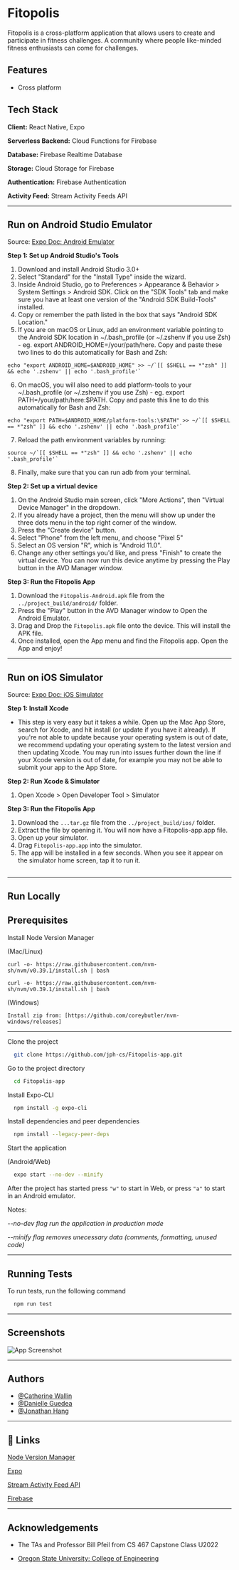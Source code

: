 # Fitopolis

Fitopolis is a cross-platform application that allows users to create and participate in fitness challenges. A community where people like-minded fitness enthusiasts can come for challenges.

## Features

- Cross platform

## Tech Stack

**Client:** React Native, Expo

**Serverless Backend:** Cloud Functions for Firebase

**Database:** Firebase Realtime Database

**Storage:** Cloud Storage for Firebase

**Authentication:** Firebase Authentication

**Activity Feed:** Stream Activity Feeds API

---

## Run on Android Studio Emulator

Source: [Expo Doc: Android Emulator](https://docs.expo.dev/workflow/android-studio-emulator/)

**Step 1: Set up Android Studio's Tools**

1. Download and install Android Studio 3.0+
2. Select "Standard" for the "Install Type" inside the wizard.
3. Inside Android Studio, go to Preferences > Appearance & Behavior > System Settings > Android SDK. Click on the "SDK Tools" tab and make sure you have at least one version of the "Android SDK Build-Tools" installed.
4. Copy or remember the path listed in the box that says "Android SDK Location."
5. If you are on macOS or Linux, add an environment variable pointing to the Android SDK location in ~/.bash_profile (or ~/.zshenv if you use Zsh) - eg. export ANDROID_HOME=/your/path/here. Copy and paste these two lines to do this automatically for Bash and Zsh:

```[ -d "$HOME/Library/Android/sdk" ] && ANDROID_HOME=$HOME/Library/Android/sdk || ANDROID_HOME=$HOME/Android/Sdk
echo "export ANDROID_HOME=$ANDROID_HOME" >> ~/`[[ $SHELL == *"zsh" ]] && echo '.zshenv' || echo '.bash_profile'`
```

6. On macOS, you will also need to add platform-tools to your ~/.bash_profile (or ~/.zshenv if you use Zsh) - eg. export PATH=/your/path/here:$PATH. Copy and paste this line to do this automatically for Bash and Zsh:

```
echo "export PATH=$ANDROID_HOME/platform-tools:\$PATH" >> ~/`[[ $SHELL == *"zsh" ]] && echo '.zshenv' || echo '.bash_profile'`
```

7. Reload the path environment variables by running:

```
source ~/`[[ $SHELL == *"zsh" ]] && echo '.zshenv' || echo '.bash_profile'`
```

8. Finally, make sure that you can run adb from your terminal.

**Step 2: Set up a virtual device**

1. On the Android Studio main screen, click "More Actions", then "Virtual Device Manager" in the dropdown.
2. If you already have a project, then the menu will show up under the three dots menu in the top right corner of the window.
3. Press the "Create device" button.
4. Select "Phone" from the left menu, and choose "Pixel 5"
5. Select an OS version "R", which is "Android 11.0".
6. Change any other settings you'd like, and press "Finish" to create the virtual device. You can now run this device anytime by pressing the Play button in the AVD Manager window.

**Step 3: Run the Fitopolis App**

1. Download the `Fitopolis-Android.apk` file from the `../project_build/android/` folder.
2. Press the "Play" button in the AVD Manager window to Open the Android Emulator.
3. Drag and Drop the `Fitopolis.apk` file onto the device. This will install the APK file.
4. Once installed, open the App menu and find the Fitopolis app. Open the App and enjoy!

---

## Run on iOS Simulator

Source: [Expo Doc: iOS Simulator](https://docs.expo.dev/workflow/android-studio-emulator/)

**Step 1: Install Xcode**

- This step is very easy but it takes a while. Open up the Mac App Store, search for Xcode, and hit install (or update if you have it already). If you're not able to update because your operating system is out of date, we recommend updating your operating system to the latest version and then updating Xcode. You may run into issues further down the line if your Xcode version is out of date, for example you may not be able to submit your app to the App Store.

**Step 2: Run Xcode & Simulator**

1. Open Xcode > Open Developer Tool > Simulator

**Step 3: Run the Fitopolis App**

1. Download the `...tar.gz` file from the `../project_build/ios/` folder.
2. Extract the file by opening it. You will now have a Fitopolis-app.app file.
3. Open up your simulator.
4. Drag `Fitopolis-app.app` into the simulator.
5. The app will be installed in a few seconds. When you see it appear on the simulator home screen, tap it to run it.

##

---

## **Run Locally**

## Prerequisites

Install Node Version Manager

(Mac/Linux)

```
curl -o- https://raw.githubusercontent.com/nvm-sh/nvm/v0.39.1/install.sh | bash
```

```
curl -o- https://raw.githubusercontent.com/nvm-sh/nvm/v0.39.1/install.sh | bash
```

(Windows)

```
Install zip from: [https://github.com/coreybutler/nvm-windows/releases]
```

---

Clone the project

```bash
  git clone https://github.com/jph-cs/Fitopolis-app.git
```

Go to the project directory

```bash
  cd Fitopolis-app
```

Install Expo-CLI

```bash
  npm install -g expo-cli
```

Install dependencies and peer dependencies

```bash
  npm install --legacy-peer-deps
```

Start the application

(Android/Web)

```bash
  expo start --no-dev --minify
```

After the project has started press `"w"` to start in Web, or
press `"a"` to start in an Android emulator.


Notes:

*--no-dev flag run the application in production mode*

*--minify flag removes unecessary data (comments, formatting, unused code)*

---

## Running Tests

To run tests, run the following command

```bash
  npm run test
```

---

## Screenshots

![App Screenshot](https://lh3.googleusercontent.com/pw/AL9nZEVOfXaAKGhiNnlzdhR9X-3zlicLX3iIA2lU9IdcYaIWMPQusjp2GPcl92yPBtZgV-lgIUKdl3gpR85rJvhIyKNTQ-A31c1I6g6oWRXq11-_GmS89irP7ACnA1IdxlfoaksTLYShacVuGLE1EYl4Jis=w917-h855-no)

---

## Authors

- [@Catherine Wallin](https://github.com/CatWallin)
- [@Danielle Guedea](https://github.com/dguedea)
- [@Jonathan Hang](https://github.com/jph-cs)

---

## 🔗 Links

[Node Version Manager](https://github.com/nvm-sh/nvm)

[Expo](https://docs.expo.dev/)

[Stream Activity Feed API](https://getstream.io/)

[Firebase](https://firebase.google.com/)

---

## Acknowledgements

- The TAs and Professor Bill Pfeil from CS 467 Capstone Class U2022

- [Oregon State University: College of Engineering](https://engineering.oregonstate.edu/)
